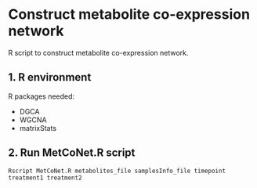 # Construct metabolite co-expression network
R script to construct metabolite co-expression network.

## 1. R environment
R packages needed:
 - DGCA
 - WGCNA
 - matrixStats

## 2. Run MetCoNet.R script 

```
Rscript MetCoNet.R metabolites_file samplesInfo_file timepoint treatment1 treatment2
```


